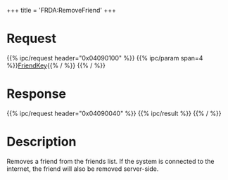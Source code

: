 +++
title = 'FRDA:RemoveFriend'
+++

# Request

{{% ipc/request header="0x04090100" %}}
{{% ipc/param span=4 %}}[FriendKey](Friend_Services#friendkey "wikilink"){{% / %}}
{{% / %}}

# Response

{{% ipc/request header="0x04090040" %}}
{{% ipc/result %}}
{{% / %}}

# Description

Removes a friend from the friends list. If the system is connected to the internet, the friend will also be removed server-side.
